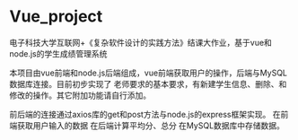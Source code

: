 # Vue_project
电子科技大学互联网+《复杂软件设计的实践方法》结课大作业，基于vue和node.js的学生成绩管理系统

本项目由vue前端和node.js后端组成，vue前端获取用户的操作，后端与MySQL数据库连接。目前初步实现了
老师要求的基本要求，有新建学生信息、删除、和修改的操作。其它附加功能请自行添加。

前后端的连接通过axios库的get和post方法与node.js的express框架实现。
在前端获取用户输入的数据
在后端计算平均分、总分
在MySQL数据库中存储数据。

